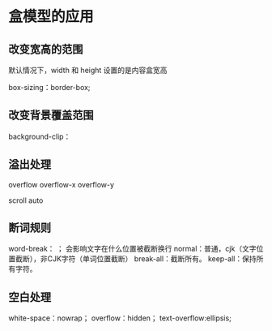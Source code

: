 # 盒模型的应用

## 改变宽高的范围 

默认情况下，width 和 height 设置的是内容盒宽高

box-sizing：border-box;
## 改变背景覆盖范围
background-clip：
## 溢出处理
overflow
overflow-x
overflow-y

scroll
auto

## 断词规则



word-break： ； 会影响文字在什么位置被截断换行
normal：普通，cjk（文字位置截断），非CJK字符（单词位置截断）
break-all：截断所有。
keep-all：保持所有字符。

## 空白处理

white-space：nowrap；
overflow：hidden；
text-overflow:ellipsis;